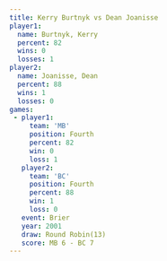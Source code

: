 ```yaml
---
title: Kerry Burtnyk vs Dean Joanisse
player1:              
  name: Burtnyk, Kerry
  percent: 82         
  wins: 0             
  losses: 1           
player2:              
  name: Joanisse, Dean
  percent: 88         
  wins: 1             
  losses: 0           
games:
 - player1:          
     team: 'MB'      
     position: Fourth
     percent: 82     
     win: 0          
     loss: 1         
   player2:          
     team: 'BC'      
     position: Fourth
     percent: 88     
     win: 1          
     loss: 0         
   event: Brier         
   year: 2001           
   draw: Round Robin(13)
   score: MB 6 - BC 7   
---
```

